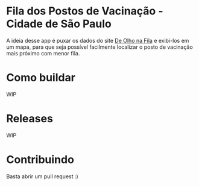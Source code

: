 Fila dos Postos de Vacinação - Cidade de São Paulo
==================================================

A ideia desse app é puxar os dados do site [De Olho na Fila](https://deolhonafila.prefeitura.sp.gov.br/) e exibi-los em um mapa, para que seja possível facilmente localizar o posto de vacinação mais próximo com menor fila.

Como buildar
============

WIP

Releases
========

WIP

Contribuindo
============

Basta abrir um pull request :)

